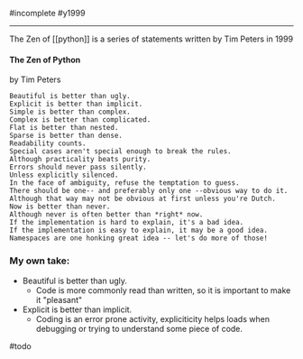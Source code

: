 #incomplete #y1999 

---
The Zen of [[python]] is a series of statements written by Tim Peters in 1999

#### The Zen of Python
by Tim Peters
```
Beautiful is better than ugly.
Explicit is better than implicit.
Simple is better than complex.
Complex is better than complicated.
Flat is better than nested.
Sparse is better than dense.
Readability counts.
Special cases aren't special enough to break the rules.
Although practicality beats purity.
Errors should never pass silently.
Unless explicitly silenced.
In the face of ambiguity, refuse the temptation to guess.
There should be one-- and preferably only one --obvious way to do it.
Although that way may not be obvious at first unless you're Dutch.
Now is better than never.
Although never is often better than *right* now.
If the implementation is hard to explain, it's a bad idea.
If the implementation is easy to explain, it may be a good idea.
Namespaces are one honking great idea -- let's do more of those!
```

### My own take:

-  Beautiful is better than ugly.
	- Code is more commonly read than written, so it is important to make it "pleasant"
- Explicit is better than implicit.
	- Coding is an error prone activity, expliciticity helps loads when debugging or trying to understand some piece of code.

#todo